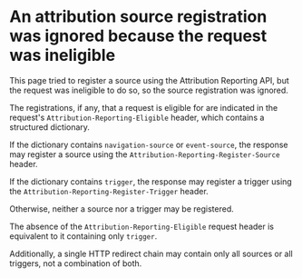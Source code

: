 # An attribution source registration was ignored because the request was ineligible

This page tried to register a source using the Attribution Reporting API, but
the request was ineligible to do so, so the source registration was ignored.

The registrations, if any, that a request is eligible for are indicated in the
request's `Attribution-Reporting-Eligible` header, which contains a structured
dictionary.

If the dictionary contains `navigation-source` or `event-source`, the response
may register a source using the `Attribution-Reporting-Register-Source` header.

If the dictionary contains `trigger`, the response may register a trigger using
the `Attribution-Reporting-Register-Trigger` header.

Otherwise, neither a source nor a trigger may be registered.

The absence of the `Attribution-Reporting-Eligible` request header is
equivalent to it containing only `trigger`.

Additionally, a single HTTP redirect chain may contain only all sources or all
triggers, not a combination of both.
